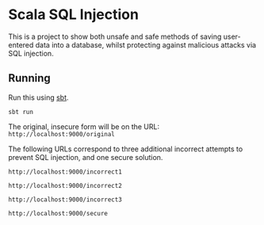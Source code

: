 # Scala SQL Injection

This is a project to show both unsafe and safe methods of saving user-entered data into a database, whilst protecting against malicious attacks via SQL injection.

## Running

Run this using [sbt](http://www.scala-sbt.org/).

```
sbt run
```

The original, insecure form will be on the URL:
`http://localhost:9000/original`

The following URLs correspond to three additional incorrect attempts to prevent SQL injection, and one secure solution.

`http://localhost:9000/incorrect1`

`http://localhost:9000/incorrect2`

`http://localhost:9000/incorrect3`

`http://localhost:9000/secure`
